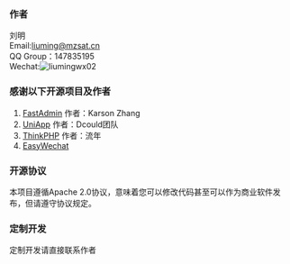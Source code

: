 ### 作者
刘明  
Email:liuming@mzsat.cn  
QQ Group：147835195  
Wechat:![liumingwx02](http://cdn.mzyun.tech/wxqrcode.png)
### 感谢以下开源项目及作者
1. [FastAdmin](http://fastadmin.net) 作者：Karson Zhang  
2. [UniApp](https://uniapp.dcloud.io) 作者：Dcould团队
3. [ThinkPHP](http://thinkphp.cn) 作者：流年
4. [EasyWechat](https://www.easywechat.com)
### 开源协议
本项目遵循Apache 2.0协议，意味着您可以修改代码甚至可以作为商业软件发布，但请遵守协议规定。
### 定制开发
定制开发请直接联系作者